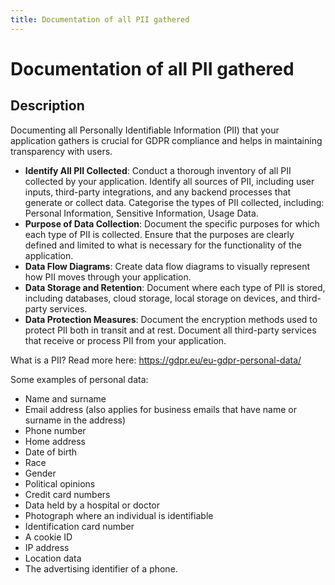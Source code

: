 ```yaml
---
title: Documentation of all PII gathered
---
```

# Documentation of all PII gathered

## Description

Documenting all Personally Identifiable Information (PII) that your application gathers is crucial for GDPR compliance and helps in maintaining transparency with users.

* **Identify All PII Collected**: Conduct a thorough inventory of all PII collected by your application. Identify all sources of PII, including user inputs, third-party integrations, and any backend processes that generate or collect data. Categorise the types of PII collected, including: Personal Information, Sensitive Information, Usage Data.
* **Purpose of Data Collection**: Document the specific purposes for which each type of PII is collected. Ensure that the purposes are clearly defined and limited to what is necessary for the functionality of the application.
* **Data Flow Diagrams**: Create data flow diagrams to visually represent how PII moves through your application.
* **Data Storage and Retention**: Document where each type of PII is stored, including databases, cloud storage, local storage on devices, and third-party services.
* **Data Protection Measures**: Document the encryption methods used to protect PII both in transit and at rest. Document all third-party services that receive or process PII from your application.

What is a PII? Read more here: https://gdpr.eu/eu-gdpr-personal-data/

Some examples of personal data:
- Name and surname
- Email address (also applies for business emails that have name or surname in the address)
- Phone number
- Home address
- Date of birth
- Race
- Gender
- Political opinions
- Credit card numbers
- Data held by a hospital or doctor
- Photograph where an individual is identifiable
- Identification card number
- A cookie ID
- IP address
- Location data
- The advertising identifier of a phone.